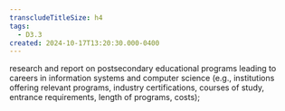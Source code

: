 ```yaml
---
transcludeTitleSize: h4
tags:
  - D3.3
created: 2024-10-17T13:20:30.000-0400
---
```

research and report on postsecondary educational programs leading to careers in information systems and computer science (e.g., institutions offering relevant programs, industry certifications, courses of study, entrance requirements, length of programs, costs);